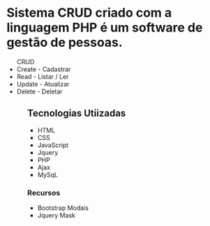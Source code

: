 <h1> Sistema CRUD criado com a linguagem PHP é um software de gestão de pessoas. </h1>
<ul> CRUD
    <li> Create - Cadastrar </li>
    <li> Read   - Listar / Ler </li>
    <li> Update - Atualizar </li>
    <li> Delete - Deletar </li>
<ul>
<h2> Tecnologias Utiizadas </h2>
<ul>
    <li> HTML </li>
    <li> CSS </li>
    <li> JavaScript </li>
    <li> Jquery </li>
    <li> PHP </li>
    <li> Ajax </li>
    <li> MySqL </li>
</ul>

<h3> Recursos </h3>
<ul>
    <li> Bootstrap Modais </li>
    <li> Jquery Mask </li>
</ul>